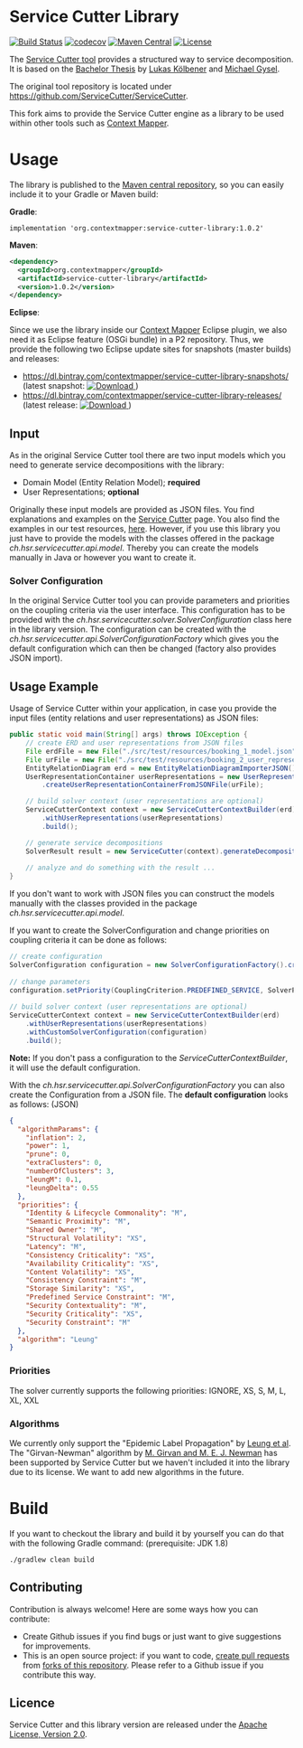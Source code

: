 # Service Cutter Library
[![Build Status](https://travis-ci.com/ContextMapper/service-cutter-library.svg?branch=master)](https://travis-ci.com/ContextMapper/service-cutter-library) [![codecov](https://codecov.io/gh/ContextMapper/service-cutter-library/branch/master/graph/badge.svg)](https://codecov.io/gh/ContextMapper/service-cutter-library) [![Maven Central](https://img.shields.io/maven-central/v/org.contextmapper/service-cutter-library.svg?label=Maven%20Central)](https://search.maven.org/search?q=g:%22org.contextmapper%22%20AND%20a:%22service-cutter-library%22) [![License](https://img.shields.io/badge/License-Apache%202.0-blue.svg)](https://opensource.org/licenses/Apache-2.0) 

The [Service Cutter tool](https://github.com/ServiceCutter/ServiceCutter) provides a structured way to service decomposition. It is based on the [Bachelor Thesis](https://eprints.hsr.ch/476/) by [Lukas Kölbener](https://github.com/koelbener) and [Michael Gysel](https://github.com/gysel).

The original tool repository is located under https://github.com/ServiceCutter/ServiceCutter.

This fork aims to provide the Service Cutter engine as a library to be used within other tools such as [Context Mapper](https://contextmapper.org).

# Usage 
The library is published to the [Maven central repository](https://search.maven.org/artifact/org.contextmapper/service-cutter-library/), so you can easily include it to your Gradle or Maven build:

**Gradle**:
```Gradle
implementation 'org.contextmapper:service-cutter-library:1.0.2'
```
**Maven**:
```xml
<dependency>
  <groupId>org.contextmapper</groupId>
  <artifactId>service-cutter-library</artifactId>
  <version>1.0.2</version>
</dependency>
```
**Eclipse**:

Since we use the library inside our [Context Mapper](https://contextmapper.org) Eclipse plugin, we also need it as Eclipse feature (OSGi bundle) in a P2 repository. Thus, we provide the following two Eclipse update sites for snapshots (master builds) and releases:
 * https://dl.bintray.com/contextmapper/service-cutter-library-snapshots/ (latest snapshot: [ ![Download](https://api.bintray.com/packages/contextmapper/service-cutter-library-snapshots/updatesites/images/download.svg) ](https://dl.bintray.com/contextmapper/service-cutter-library-snapshots))
 * https://dl.bintray.com/contextmapper/service-cutter-library-releases/ (latest release: [ ![Download](https://api.bintray.com/packages/contextmapper/service-cutter-library-releases/updatesites/images/download.svg) ](https://dl.bintray.com/contextmapper/service-cutter-library-releases))

## Input
As in the original Service Cutter tool there are two input models which you need to generate service decompositions with the library:
 * Domain Model (Entity Relation Model); **required**
 * User Representations; **optional**
 
Originally these input models are provided as JSON files. You find explanations and examples on the [Service Cutter](http://servicecutter.github.io/) page. You also find the examples in our test resources, [here](https://github.com/ContextMapper/service-cutter-library/tree/master/src/test/resources). However, if you use this library you just have to provide the models with the classes offered in the package _ch.hsr.servicecutter.api.model_. Thereby you can create the models manually in Java or however you want to create it.

### Solver Configuration
In the original Service Cutter tool you can provide parameters and priorities on the coupling criteria via the user interface. This configuration has to be provided with the _ch.hsr.servicecutter.solver.SolverConfiguration_ class here in the library version. The configuration can be created with the _ch.hsr.servicecutter.api.SolverConfigurationFactory_ which gives you the default configuration which can then be changed (factory also provides JSON import).

## Usage Example
Usage of Service Cutter within your application, in case you provide the input files (entity relations and user representations) as JSON files:
```java
public static void main(String[] args) throws IOException {
    // create ERD and user representations from JSON files
    File erdFile = new File("./src/test/resources/booking_1_model.json");
    File urFile = new File("./src/test/resources/booking_2_user_representations.json");
    EntityRelationDiagram erd = new EntityRelationDiagramImporterJSON().createERDFromJSONFile(erdFile);
    UserRepresentationContainer userRepresentations = new UserRepresentationContainerImporterJSON()
        .createUserRepresentationContainerFromJSONFile(urFile);

    // build solver context (user representations are optional)
    ServiceCutterContext context = new ServiceCutterContextBuilder(erd)
        .withUserRepresentations(userRepresentations)
        .build();

    // generate service decompositions
    SolverResult result = new ServiceCutter(context).generateDecomposition();
    
    // analyze and do something with the result ...
}
```
If you don't want to work with JSON files you can construct the models manually with the classes provided in the package _ch.hsr.servicecutter.api.model_.

If you want to create the SolverConfiguration and change priorities on coupling criteria it can be done as follows:
```java
// create configuration
SolverConfiguration configuration = new SolverConfigurationFactory().createDefaultConfiguration();
        
// change parameters
configuration.setPriority(CouplingCriterion.PREDEFINED_SERVICE, SolverPriority.XS);
        
// build solver context (user representations are optional)
ServiceCutterContext context = new ServiceCutterContextBuilder(erd)
    .withUserRepresentations(userRepresentations)
    .withCustomSolverConfiguration(configuration)
    .build();
```
**Note:** If you don't pass a configuration to the _ServiceCutterContextBuilder_, it will use the default configuration.

With the _ch.hsr.servicecutter.api.SolverConfigurationFactory_ you can also create the Configuration from a JSON file. The **default configuration** looks as follows: (JSON)

```json
{
  "algorithmParams": {
    "inflation": 2,
    "power": 1,
    "prune": 0,
    "extraClusters": 0,
    "numberOfClusters": 3,
    "leungM": 0.1,
    "leungDelta": 0.55
  },
  "priorities": {
    "Identity & Lifecycle Commonality": "M",
    "Semantic Proximity": "M",
    "Shared Owner": "M",
    "Structural Volatility": "XS",
    "Latency": "M",
    "Consistency Criticality": "XS",
    "Availability Criticality": "XS",
    "Content Volatility": "XS",
    "Consistency Constraint": "M",
    "Storage Similarity": "XS",
    "Predefined Service Constraint": "M",
    "Security Contextuality": "M",
    "Security Criticality": "XS",
    "Security Constraint": "M"
  },
  "algorithm": "Leung"
}
```

### Priorities
The solver currently supports the following priorities: IGNORE, XS, S, M, L, XL, XXL

### Algorithms
We currently only support the "Epidemic Label Propagation" by [Leung et al](http://arxiv.org/pdf/0808.2633.pdf). The "Girvan-Newman" algorithm by [M. Girvan and M. E. J. Newman](http://arxiv.org/abs/cond-mat/0112110) has been supported by Service Cutter but we haven't included it into the library due to its license. We want to add new algorithms in the future.

# Build
If you want to checkout the library and build it by yourself you can do that with the following Gradle command: (prerequisite: JDK 1.8)

```
./gradlew clean build
```

## Contributing
Contribution is always welcome! Here are some ways how you can contribute:
 * Create Github issues if you find bugs or just want to give suggestions for improvements.
 * This is an open source project: if you want to code, [create pull requests](https://help.github.com/articles/creating-a-pull-request/) from [forks of this repository](https://help.github.com/articles/fork-a-repo/). Please refer to a Github issue if you contribute this way. 

## Licence
Service Cutter and this library version are released under the [Apache License, Version 2.0](http://www.apache.org/licenses/LICENSE-2.0).
